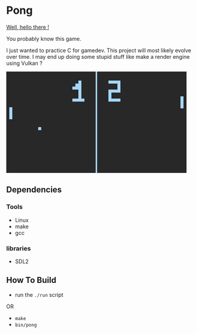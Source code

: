 # Pong

[Well, hello there !](https://www.youtube.com/watch?v=rEq1Z0bjdwc&t=8)

You probably know this game.

I just wanted to practice C for gamedev. This project will most likely evolve over time. I may end up doing some stupid stuff like make a render engine using Vulkan ?

![the paddle game](./img/pong.png "pong!")

## Dependencies

### Tools
- Linux
- make
- gcc

### libraries
- SDL2

## How To Build

- run the ```./run``` script

OR

- ```make```
- ```bin/pong```

